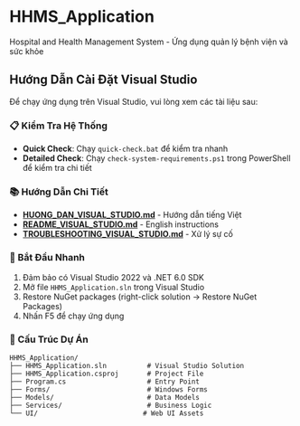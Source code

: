 # HHMS_Application

Hospital and Health Management System - Ứng dụng quản lý bệnh viện và sức khỏe

## Hướng Dẫn Cài Đặt Visual Studio

Để chạy ứng dụng trên Visual Studio, vui lòng xem các tài liệu sau:

### 📋 Kiểm Tra Hệ Thống
- **Quick Check**: Chạy `quick-check.bat` để kiểm tra nhanh
- **Detailed Check**: Chạy `check-system-requirements.ps1` trong PowerShell để kiểm tra chi tiết

### 📚 Hướng Dẫn Chi Tiết
- **[HUONG_DAN_VISUAL_STUDIO.md](HUONG_DAN_VISUAL_STUDIO.md)** - Hướng dẫn tiếng Việt
- **[README_VISUAL_STUDIO.md](README_VISUAL_STUDIO.md)** - English instructions
- **[TROUBLESHOOTING_VISUAL_STUDIO.md](TROUBLESHOOTING_VISUAL_STUDIO.md)** - Xử lý sự cố

### 🚀 Bắt Đầu Nhanh
1. Đảm bảo có Visual Studio 2022 và .NET 6.0 SDK
2. Mở file `HHMS_Application.sln` trong Visual Studio
3. Restore NuGet packages (right-click solution → Restore NuGet Packages)
4. Nhấn F5 để chạy ứng dụng

### 📁 Cấu Trúc Dự Án
```
HHMS_Application/
├── HHMS_Application.sln          # Visual Studio Solution
├── HHMS_Application.csproj       # Project File  
├── Program.cs                    # Entry Point
├── Forms/                        # Windows Forms
├── Models/                       # Data Models
├── Services/                     # Business Logic
└── UI/                          # Web UI Assets
```
